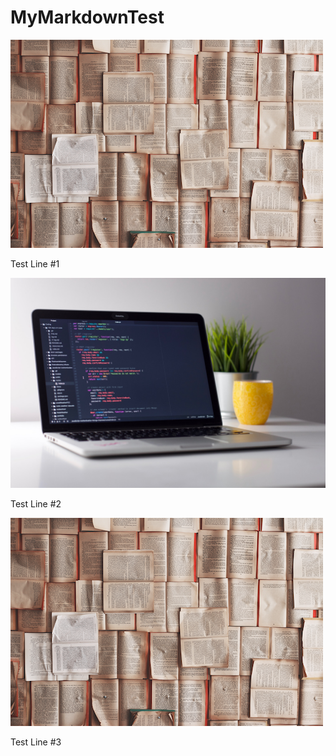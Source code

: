 # MyMarkdownTest

![img](test1.png)

Test Line #1

![img](test.jpg)

Test Line #2

![Test Folder](assets/test1.png)


Test Line #3

<!--stackedit_data:
eyJoaXN0b3J5IjpbNzg0NDU1MzE4LDc4NDQ1NTMxOCwxNjQ5OT
U3MzAwLC0xNTQxNzIxMzAwLC0xMDU5MjM0MzA2LDUzODM3NDAy
MiwxODQ5MDY2NTkwXX0=
-->